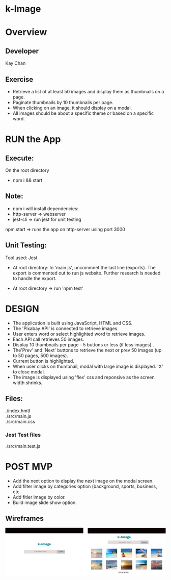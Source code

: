 # k-Image 

# Overview
## Developer
Kay Chan

## Exercise
- Retrieve a list of at least 50 images and display them as thumbnails on a page.
- Paginate thumbnails by 10 thumbnails per page.
- When clicking on an image, it should display on a modal.
- All images should be about a specific theme or based on a specific word.

# RUN the App
## Execute:
On the root directory
  - npm i && start

## Note:
  - npm i will install dependencies:  
  - http-server => webserver
  - jest-cli  => run jest for unit testing

npm start => runs the app on http-server using port 3000

## Unit Testing:
Tool used: Jest

- At root directory: In 'main.js', uncommnet the last line (exports).  The export is commented out to run js website. Further research is needed to handle the export.

- At root directory -> run 'npm test'

# DESIGN
- The application is built using JavaScript, HTML and CSS. 
- The 'Pixabay API' is connected to retrieve images.
- User enters word or select highlighted word to retrieve images.
- Each API call retrieves 50 images.
- Display 10 thumbnails per page - 5 buttons or less (if less images) .
- The'Prev' and 'Next' buttons to retrieve the next or prev 50 images (up to 50 pages, 500 images).
- Current button is highlighted.
- When user clicks on thumbnail, modal with large image is displayed. 'X' to close modal.
- The image is displayed using 'flex' css and reponsive as the screen width shrinks.

## Files:
  ./index.hmtl  </br>
  ./src/main.js </br>
  ./src/main.css

### Jest Test files
  ./src/main.test.js

# POST MVP
- Add the next option to display the next image on the modal screen.
- Add filter image by categories option (background, sports, business, etc.
- Add fitler image by color.
- Build image slide show option.

## Wireframes
![kImage Wireframe Design](./asset/kImage.png)

